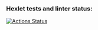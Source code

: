### Hexlet tests and linter status:
[![Actions Status](https://github.com/VladDB/java-project-lvl3/workflows/hexlet-check/badge.svg)](https://github.com/VladDB/java-project-lvl3/actions)